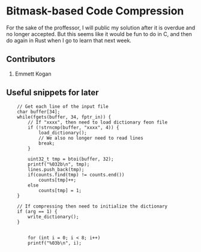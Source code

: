 # Bitmask-based Code Compression
For the sake of the proffessor, I will public my solution after it is overdue and no longer accepted. But this seems like it would be fun to do in C, and then do again in Rust when I go to learn that next week.

## Contributors
1. Emmett Kogan

## Useful snippets for later
```
    // Get each line of the input file
    char buffer[34];
    while(fgets(buffer, 34, fptr_in)) {
        // If "xxxx", then need to load dictionary feon file
        if (!strncmp(buffer, "xxxx", 4)) {
            load_dictionary();
            // We also no longer need to read lines
            break;
        }
        
        uint32_t tmp = btoi(buffer, 32);
        printf("%032b\n", tmp);
        lines.push_back(tmp);
        if(counts.find(tmp) != counts.end())
            counts[tmp]++;
        else
            counts[tmp] = 1;
    }

    // If compressing then need to initialize the dictionary
    if (arg == 1) {
        write_dictionary();
    }


        for (int i = 0; i < 8; i++)
        printf("%03b\n", i);

```

